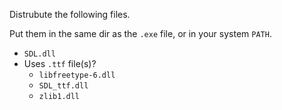 Distrubute the following files.

Put them in the same dir as the `.exe` file, or in your system `PATH`.

- `SDL.dll`
- Uses `.ttf` file(s)?
	- `libfreetype-6.dll`
	- `SDL_ttf.dll`
	- `zlib1.dll`

